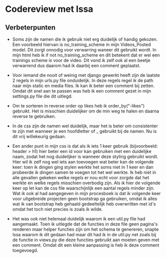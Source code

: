 # Codereview met Issa

## Verbeterpunten

- Soms zijn de namen die ik gebruik niet erg duidelijk of handig gekozen. Een voorbeeld hiervan is no_training_scheme in mijn Videos_Posted model. Dit zorgt onnodig voor verwarring waneer dit gebruikt wordt. In mijn html heb ik if not no_training_scheme en dit betekent dat er wel een trainings scheme is voor de video. Dit vond ik zelf ook al een beetje verwarrend dus daarom had ik daarbij een comment geplaatst.

- Voor iemand die nooit of weinig met django gewerkt heeft zijn de laatste 2 regels in mijn urls.py file onduidelijk. In deze regels regel ik de path naar mijn static en media files. Ik kan ik beter een comment bij zetten. Omdat dit snel aan te passen was heb ik een comment gezet in mijn settings.py file die dit uitlegd.

- Om te sorteren in reverse order op likes heb ik order_by("-likes") gebruikt. Het is misschien duidelijker om de min weg te halen en daarna reverse te gebruiken.

- In de css zijn de namen wel duidelijk, maar het is beter om consistenter te zijn met wanneer je een hoofdletter of _ gebruikt bij de namen. Nu is dit vrij willekeurig gedaan.

- Een ander punt in mijn css is dat als ik iets 1 keer gebruik (bijvoorbeeld: header > h1) hier beter een id voor kan gebruiken met een duidelijke naam, zodat het nog duidelijker is wanneer deze styling gebruikt wordt. Hier wil ik zelf nog wel iets aan toevoegen wat beter kan de volgende keer: toen ik dingen ging stylen werkte het soms niet in 1 keer en dan probeerde ik dingen samen te voegen tot het wel werkte. Ik heb niet in alle gevallen gekeken welke regels er nou echt voor zorgde dat het werkte en welke regels misschien overbodig zijn. Als ik hier de volgende keer op let kan de css file waarschijnlijk een aantal regels minder zijn. Wat ik ook al had aangegeven in mijn procesboek is dat ik volgende keer voor uitgebreide projecten geen bootstrap ga gebruiken, omdat ik alles wat ik van bootstrap heb gehaald gedeeltelijk heb overwritten met id's omdat het toch niet precies is zoals ik wilde.

- Het was ook niet helemaal duidelijk waarom ik een util.py file had aangemaakt. Toen ik uitlegde dat de functies in deze file geen pagina's renderen maar helper functies zijn om het schema te genereren, snapte Issa waarom ik dit gedaan had maar dit had ik in de util.py net zoals bij de functie in views.py die deze functies gebruikt aan moeten geven met een comment. Omdat dit een kleine aanpassing is heb ik deze comment toegevoegd.